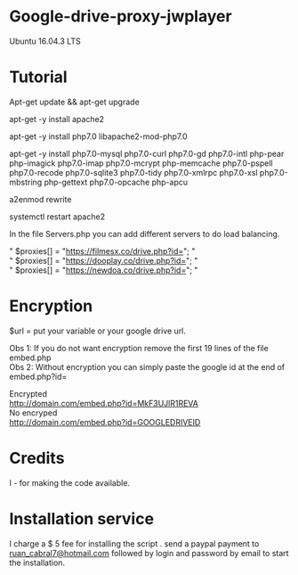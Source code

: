 # Google-drive-proxy-jwplayer

Ubuntu 16.04.3 LTS 

# Tutorial

Apt-get update && apt-get upgrade<br>

apt-get -y install apache2<br>

apt-get -y install php7.0 libapache2-mod-php7.0<br>

apt-get -y install php7.0-mysql php7.0-curl php7.0-gd php7.0-intl php-pear php-imagick php7.0-imap php7.0-mcrypt php-memcache  php7.0-pspell php7.0-recode php7.0-sqlite3 php7.0-tidy php7.0-xmlrpc php7.0-xsl php7.0-mbstring php-gettext php7.0-opcache php-apcu <br>

a2enmod rewrite <br>

systemctl restart apache2 <br>

In the file Servers.php you can add different servers to do load balancing.

"  $proxies[] = "https://filmesx.co/drive.php?id=";  " <br>
"  $proxies[] = "https://dooplay.co/drive.php?id=";  " <br>
"  $proxies[] = "https://newdoa.co/drive.php?id=";  " <br>

# Encryption

$url = put your variable or your google drive url.

<?php //filmesx.co - ruan_cabral7@hotmail.com

$inboxf = $url; // your variable

    $plain_txt = base64_encode($inboxf);
    $string = $plain_txt;
    $encrypt_method = "AES-256-CBC";
    $secret_key = 'PWaanA*()!#EGyKaaZa';
    $secret_iv = 'PWAsrqWUN*()!#RETyAAgaa';
    // hash
    $key = hash('sha256', $secret_key); 
    // iv - encrypt method AES-256-CBC expects 16 bytes - else you will get a warning
    $iv = substr(hash('sha256', $secret_iv), 0, 16);
    $output = openssl_encrypt($string, $encrypt_method, $key, 0, $iv);
    $output = base64_encode($output);
    $encrypted_txt = $output;
    $urlen = $encrypted_txt;

//filmesx.co - ruan_cabral7@hotmail.com ?> 

Obs 1: If you do not want encryption remove the first 19 lines of the file embed.php <br>
Obs 2: Without encryption you can simply paste the google id at the end of embed.php?id= <br>

Encrypted  <br>
http://domain.com/embed.php?id=MkF3UJlR1REVA <br>
No encryped  <br>
http://domain.com/embed.php?id=GOOGLEDRIVEID <br>

# Credits

I - for making the code available.

# Installation service

I charge a $ 5 fee for installing the script .
send a paypal payment to ruan_cabral7@hotmail.com followed by login and password by email to start the installation.
